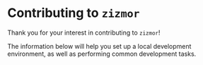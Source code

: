 # Contributing to `zizmor`

Thank you for your interest in contributing to `zizmor`!

The information below will help you set up a local development environment,
as well as performing common development tasks.
